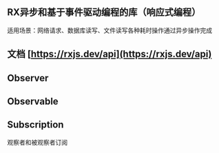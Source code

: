 ## RX异步和基于事件驱动编程的库（响应式编程）

适用场景：网络请求、数据库读写、文件读写各种耗时操作通过异步操作完成

## 文档 [https://rxjs.dev/api](https://rxjs.dev/api)

## Observer

## Observable

## Subscription
观察者和被观察者订阅